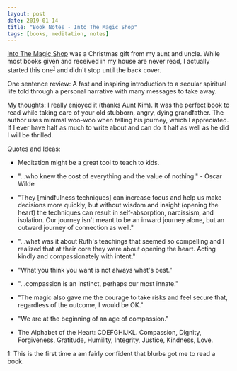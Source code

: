 ```yaml
---
layout: post
date: 2019-01-14
title: "Book Notes - Into The Magic Shop"
tags: [books, meditation, notes]
---
```

[Into The Magic Shop](https://www.amazon.com/Into-Magic-Shop-Neurosurgeons-Mysteries/dp/0399183647/ref=sr_1_1?ie=UTF8&qid=1547478936&sr=8-1&keywords=into+the+magic+shop+by+james+doty) was a Christmas gift from my aunt and uncle. While most books given and received in my house are never read, I actually started this one<sup>[1](#myfootnote1)</sup> and didn't stop until the back cover.

One sentence review: A fast and inspiring introduction to a secular spiritual life told through a personal narrative with many messages to take away.

My thoughts: I really enjoyed it (thanks Aunt Kim). It was the perfect book to read while taking care of your old stubborn, angry, dying grandfather. The author uses minimal woo-woo when telling his journey, which I appreciated. If I ever have half as much to write about and can do it half as well as he did I will be thrilled.

Quotes and Ideas:

- Meditation might be a great tool to teach to kids.

- "...who knew the cost of everything and the value of nothing." - Oscar Wilde

- "They [mindfulness techniques] can increase focus and help us make decisions more quickly, but without wisdom and insight (opening the heart) the techniques can result in self-absorption, narcissism, and isolation. Our journey isn't meant to be an inward journey alone, but an outward journey of connection as well."

- "...what was it about Ruth's teachings that seemed so compelling and I realized that at their core they were about opening the heart. Acting kindly and compassionately with intent."

- "What you think you want is not always what's best."

- "...compassion is an instinct, perhaps our most innate."

- "The magic also gave me the courage to take risks and feel secure that, regardless of the outcome, I would be OK."

- "We are at the beginning of an age of compassion."

- The Alphabet of the Heart: CDEFGHIJKL. Compassion, Dignity, Forgiveness, Gratitude, Humility, Integrity, Justice, Kindness, Love.

<a name="myfootnote1">1</a>: This is the first time a am fairly confident that blurbs got me to read a book.

